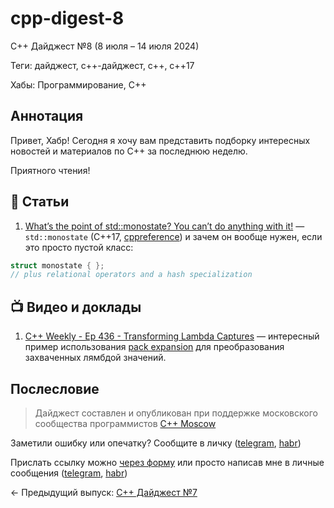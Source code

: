 # cpp-digest-8

C++ Дайджест №8 (8 июля – 14 июля 2024)

Теги: дайджест, c++-дайджест, c++, c++17

Хабы: Программирование, C++

## Аннотация

Привет, Хабр! Сегодня я хочу вам представить подборку интересных новостей и материалов по C++ за последнюю неделю.

Приятного чтения!

## 📝 Статьи

1. [What’s the point of std::monostate? You can’t do anything with it!](https://devblogs.microsoft.com/oldnewthing/20240708-00/?p=109959) — `std::monostate` (C++17, [cppreference](https://en.cppreference.com/w/cpp/utility/variant/monostate)) и зачем он вообще нужен, если это просто пустой класс:
```cpp
struct monostate { };
// plus relational operators and a hash specialization
```

## 📺 Видео и доклады

1. [C++ Weekly - Ep 436 - Transforming Lambda Captures](https://www.youtube.com/watch?v=t6hFPKiOS-Q) — интересный пример использования [pack expansion](https://en.cppreference.com/w/cpp/language/parameter_pack) для преобразования захваченных лямбдой значений.

## Послесловие

> Дайджест составлен и опубликован при поддержке московского сообщества программистов [C++ Moscow](https://t.me/cppmoscow_info)

Заметили ошибку или опечатку? Сообщите в личку ([telegram](https://t.me/eoanermine), [habr](https://habr.com/ru/conversations/eoanermine/))

Прислать ссылку можно [через форму](https://forms.yandex.ru/cloud/64f48043e010db921819c447/) или просто написав мне в личные сообщения ([telegram](https://t.me/eoanermine), [habr](https://habr.com/ru/conversations/eoanermine/))

← Предыдущий выпуск: [C++ Дайджест №7](https://habr.com/ru/articles/773894/)
